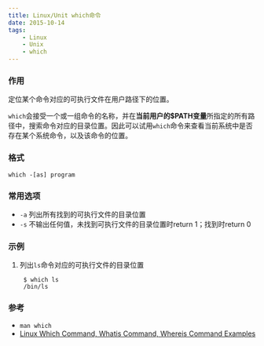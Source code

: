 ```yaml
---
title: Linux/Unit which命令
date: 2015-10-14
tags:
    - Linux
    - Unix
    - which
---
```



### 作用

定位某个命令对应的可执行文件在用户路径下的位置。

`which`会接受一个或一组命令的名称，并在**当前用户的$PATH变量**所指定的所有路径中，搜索命令对应的目录位置。因此可以试用`which`命令来查看当前系统中是否存在某个系统命令，以及该命令的位置。

### 格式

`which -[as] program`

### 常用选项

+ `-a` 列出所有找到的可执行文件的目录位置
+ `-s` 不输出任何值，未找到可执行文件的目录位置时return 1；找到时return 0

### 示例

1. 列出`ls`命令对应的可执行文件的目录位置

		$ which ls
		/bin/ls

### 参考

+ `man which`
+ [Linux Which Command, Whatis Command, Whereis Command Examples][1]

[1]: http://www.thegeekstuff.com/2013/04/linux-which-whatis-whereis/